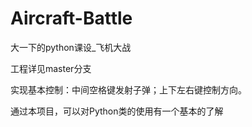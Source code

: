 # Aircraft-Battle
大一下的python课设_飞机大战

工程详见master分支

实现基本控制：中间空格键发射子弹；上下左右键控制方向。

通过本项目，可以对Python类的使用有一个基本的了解
